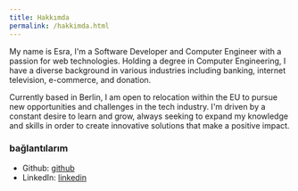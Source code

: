 ```yaml
---
title: Hakkımda
permalink: /hakkimda.html
---
```


My name is Esra, I'm a Software Developer and Computer Engineer with a passion for web technologies. Holding a degree in Computer Engineering, I have a diverse background in various industries including banking, internet television, e-commerce, and donation.

Currently based in Berlin, I am open to relocation within the EU to pursue new opportunities and challenges in the tech industry. I'm driven by a constant desire to learn and grow, always seeking to expand my knowledge and skills in order to create innovative solutions that make a positive impact.

### bağlantılarım

- Github: <a href="https://github.com/esraltintas" target="_blank">github</a>
- LinkedIn: <a href="https://www.linkedin.com/in/esraaltintas/" target="_blank">linkedin</a>
